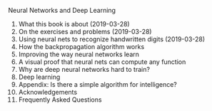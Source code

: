 
Neural Networks and Deep Learning

1. What this book is about (2019-03-28)  	
2. On the exercises and problems (2019-03-28)  	
3. Using neural nets to recognize handwritten digits (2019-03-28)  
4. How the backpropagation algorithm works
5. Improving the way neural networks learn
6. A visual proof that neural nets can compute any function
7. Why are deep neural networks hard to train?
8. Deep learning
9. Appendix: Is there a simple algorithm for intelligence?
10. Acknowledgements
11. Frequently Asked Questions